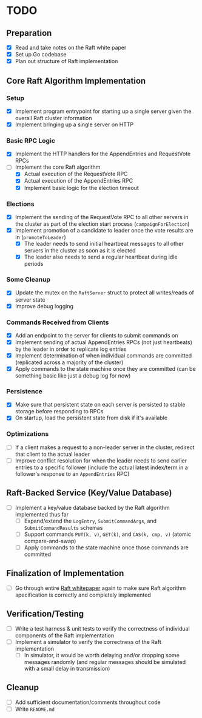 # TODO

## Preparation

- [x] Read and take notes on the Raft white paper
- [x] Set up Go codebase
- [x] Plan out structure of Raft implementation

## Core Raft Algorithm Implementation

### Setup

- [x] Implement program entrypoint for starting up a single server given the overall Raft cluster information
- [x] Implement bringing up a single server on HTTP

### Basic RPC Logic

- [x] Implement the HTTP handlers for the AppendEntries and RequestVote RPCs
- [ ] Implement the core Raft algorithm
  - [x] Actual execution of the RequestVote RPC
  - [x] Actual execution of the AppendEntries RPC
  - [x] Implement basic logic for the election timeout

### Elections

- [x] Implement the sending of the RequestVote RPC to all other servers in the cluster as part of the election start process (`campaignForElection`)
- [x] Implement promotion of a candidate to leader once the vote results are in (`promoteToLeader`)
  - [x] The leader needs to send initial heartbeat messages to all other servers in the cluster as soon as it is elected
  - [x] The leader also needs to send a regular heartbeat during idle periods

### Some Cleanup

- [x] Update the mutex on the `RaftServer` struct to protect all writes/reads of server state
- [x] Improve debug logging

### Commands Received from Clients

- [x] Add an endpoint to the server for clients to submit commands on
- [x] Implement sending of actual AppendEntries RPCs (not just heartbeats) by the leader in order to replicate log entries
- [x] Implement determination of when individual commands are committed (replicated across a majority of the cluster)
- [x] Apply commands to the state machine once they are committed (can be something basic like just a debug log for now)

### Persistence

- [x] Make sure that persistent state on each server is persisted to stable storage before responding to RPCs
- [x] On startup, load the persistent state from disk if it's available

### Optimizations

- [ ] If a client makes a request to a non-leader server in the cluster, redirect that client to the actual leader
- [ ] Improve conflict resolution for when the leader needs to send earlier entries to a specific follower (include the actual latest index/term in a follower's response to an `AppendEntries` RPC)

## Raft-Backed Service (Key/Value Database)

- [ ] Implement a key/value database backed by the Raft algorithm implemented thus far
  - [ ] Expand/extend the `LogEntry`, `SubmitCommandArgs`, and `SubmitCommandResults` schemas
  - [ ] Support commands `PUT(k, v)`, `GET(k)`, and `CAS(k, cmp, v)` (atomic compare-and-swap)
  - [ ] Apply commands to the state machine once those commands are committed

## Finalization of Implementation

- [ ] Go through entire [Raft whitepaper](https://raft.github.io/raft.pdf) again to make sure Raft algorithm specification is correctly and completely implemented

## Verification/Testing

- [ ] Write a test harness & unit tests to verify the correctness of individual components of the Raft implementation
- [ ] Implement a simulator to verify the correctness of the Raft implementation
  - [ ] In simulator, it would be worth delaying and/or dropping some messages randomly (and regular messages should be simulated with a small delay in transmission)

## Cleanup

- [ ] Add sufficient documentation/comments throughout code
- [ ] Write `README.md`
